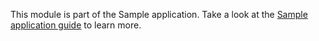 This module is part of the Sample application. Take a look at
the [Sample application guide](../README.md) to learn more.

